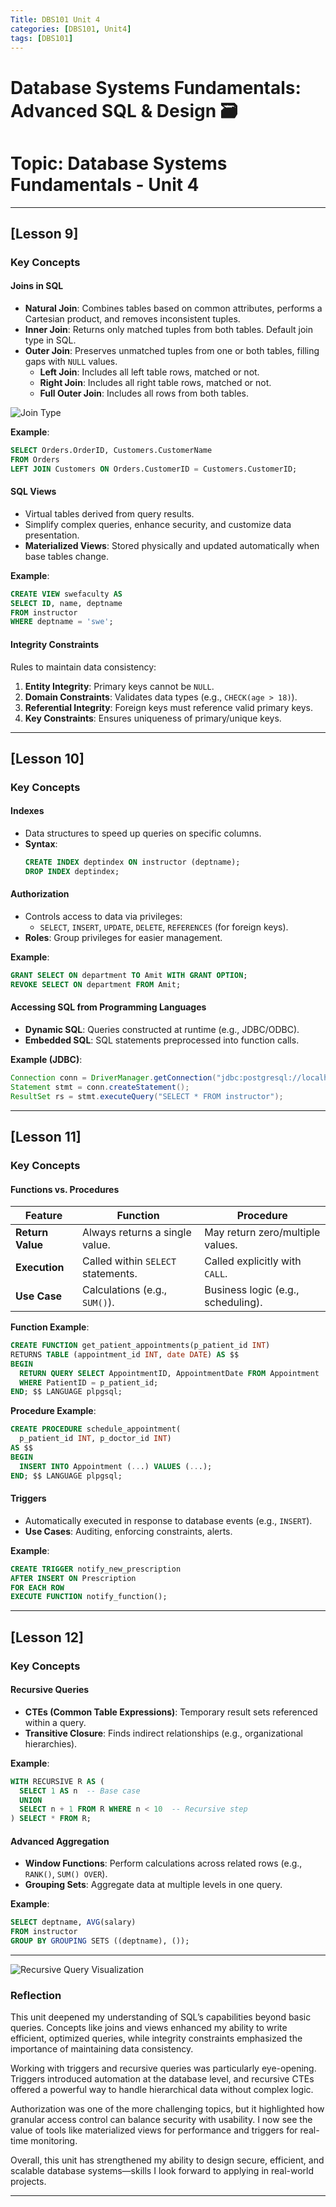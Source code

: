 ```yaml
---
Title: DBS101 Unit 4
categories: [DBS101, Unit4]
tags: [DBS101]
---
```


# Database Systems Fundamentals: Advanced SQL & Design 🗃️
# Topic: Database Systems Fundamentals - Unit 4

---

## [Lesson 9]  
### Key Concepts  

#### **Joins in SQL**  
- **Natural Join**: Combines tables based on common attributes, performs a Cartesian product, and removes inconsistent tuples.  
- **Inner Join**: Returns only matched tuples from both tables. Default join type in SQL.  
- **Outer Join**: Preserves unmatched tuples from one or both tables, filling gaps with `NULL` values.  
  - **Left Join**: Includes all left table rows, matched or not.  
  - **Right Join**: Includes all right table rows, matched or not.  
  - **Full Outer Join**: Includes all rows from both tables.  

![Join Type](/_posts/image_1.png)

**Example**:  
```sql
SELECT Orders.OrderID, Customers.CustomerName  
FROM Orders  
LEFT JOIN Customers ON Orders.CustomerID = Customers.CustomerID;  
```

#### **SQL Views**  
- Virtual tables derived from query results.  
- Simplify complex queries, enhance security, and customize data presentation.  
- **Materialized Views**: Stored physically and updated automatically when base tables change.  

**Example**:  
```sql
CREATE VIEW swefaculty AS  
SELECT ID, name, deptname  
FROM instructor  
WHERE deptname = 'swe';  
```

#### **Integrity Constraints**  
Rules to maintain data consistency:  
1. **Entity Integrity**: Primary keys cannot be `NULL`.  
2. **Domain Constraints**: Validates data types (e.g., `CHECK(age > 18)`).  
3. **Referential Integrity**: Foreign keys must reference valid primary keys.  
4. **Key Constraints**: Ensures uniqueness of primary/unique keys.  

---

## [Lesson 10]  
### Key Concepts  

#### **Indexes**  
- Data structures to speed up queries on specific columns.  
- **Syntax**:  
  ```sql
  CREATE INDEX deptindex ON instructor (deptname);  
  DROP INDEX deptindex;  
  ```

#### **Authorization**  
- Controls access to data via privileges:  
  - `SELECT`, `INSERT`, `UPDATE`, `DELETE`, `REFERENCES` (for foreign keys).  
- **Roles**: Group privileges for easier management.  

**Example**:  
```sql
GRANT SELECT ON department TO Amit WITH GRANT OPTION;  
REVOKE SELECT ON department FROM Amit;  
```

#### **Accessing SQL from Programming Languages**  
- **Dynamic SQL**: Queries constructed at runtime (e.g., JDBC/ODBC).  
- **Embedded SQL**: SQL statements preprocessed into function calls.  

**Example (JDBC)**:  
```java
Connection conn = DriverManager.getConnection("jdbc:postgresql://localhost/db");  
Statement stmt = conn.createStatement();  
ResultSet rs = stmt.executeQuery("SELECT * FROM instructor");  
```

---

## [Lesson 11]  
### Key Concepts  

#### **Functions vs. Procedures**  
| Feature          | Function                          | Procedure                     |  
|------------------|-----------------------------------|-------------------------------|  
| **Return Value** | Always returns a single value.    | May return zero/multiple values. |  
| **Execution**    | Called within `SELECT` statements. | Called explicitly with `CALL`. |  
| **Use Case**     | Calculations (e.g., `SUM()`).     | Business logic (e.g., scheduling). |  

**Function Example**:  
```sql
CREATE FUNCTION get_patient_appointments(p_patient_id INT)  
RETURNS TABLE (appointment_id INT, date DATE) AS $$  
BEGIN  
  RETURN QUERY SELECT AppointmentID, AppointmentDate FROM Appointment  
  WHERE PatientID = p_patient_id;  
END; $$ LANGUAGE plpgsql;  
```

**Procedure Example**:  
```sql
CREATE PROCEDURE schedule_appointment(  
  p_patient_id INT, p_doctor_id INT)  
AS $$  
BEGIN  
  INSERT INTO Appointment (...) VALUES (...);  
END; $$ LANGUAGE plpgsql;  
```

#### **Triggers**  
- Automatically executed in response to database events (e.g., `INSERT`).  
- **Use Cases**: Auditing, enforcing constraints, alerts.  

**Example**:  
```sql
CREATE TRIGGER notify_new_prescription  
AFTER INSERT ON Prescription  
FOR EACH ROW  
EXECUTE FUNCTION notify_function();  
```

---

## [Lesson 12]  
### Key Concepts  

#### **Recursive Queries**  
- **CTEs (Common Table Expressions)**: Temporary result sets referenced within a query.  
- **Transitive Closure**: Finds indirect relationships (e.g., organizational hierarchies).  

**Example**:  
```sql
WITH RECURSIVE R AS (  
  SELECT 1 AS n  -- Base case  
  UNION  
  SELECT n + 1 FROM R WHERE n < 10  -- Recursive step  
) SELECT * FROM R;  
```

#### **Advanced Aggregation**  
- **Window Functions**: Perform calculations across related rows (e.g., `RANK()`, `SUM() OVER`).  
- **Grouping Sets**: Aggregate data at multiple levels in one query.  

**Example**:  
```sql
SELECT deptname, AVG(salary)  
FROM instructor  
GROUP BY GROUPING SETS ((deptname), ());  
```

---


![Recursive Query Visualization](/_posts/image.png)
### Reflection  

This unit deepened my understanding of SQL’s capabilities beyond basic queries. Concepts like joins and views enhanced my ability to write efficient, optimized queries, while integrity constraints emphasized the importance of maintaining data consistency.

Working with triggers and recursive queries was particularly eye-opening. Triggers introduced automation at the database level, and recursive CTEs offered a powerful way to handle hierarchical data without complex logic.

Authorization was one of the more challenging topics, but it highlighted how granular access control can balance security with usability. I now see the value of tools like materialized views for performance and triggers for real-time monitoring.

Overall, this unit has strengthened my ability to design secure, efficient, and scalable database systems—skills I look forward to applying in real-world projects.


--- 



